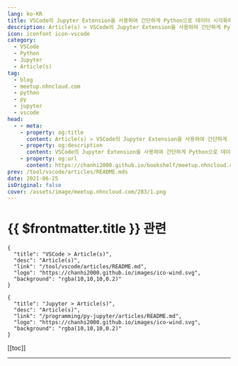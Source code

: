 ```yaml
---
lang: ko-KR
title: VSCode의 Jupyter Extension을 사용하여 간단하게 Python으로 데이터 시각화하기
description: Article(s) > VSCode의 Jupyter Extension을 사용하여 간단하게 Python으로 데이터 시각화하기
icon: iconfont icon-vscode
category: 
  - VSCode
  - Python
  - Jupyter
  - Article(s)
tag: 
  - blog
  - meetup.nhncloud.com
  - python
  - py
  - jupyter
  - vscode
head:
  - - meta:
    - property: og:title
      content: Article(s) > VSCode의 Jupyter Extension을 사용하여 간단하게 Python으로 데이터 시각화하기
    - property: og:description
      content: VSCode의 Jupyter Extension을 사용하여 간단하게 Python으로 데이터 시각화하기
    - property: og:url
      content: https://chanhi2000.github.io/bookshelf/meetup.nhncloud.com/283.html
prev: /tool/vscode/articles/README.mds
date: 2021-06-25
isOriginal: false
cover: /assets/image/meetup.nhncloud.com/283/1.png
---
```


# {{ $frontmatter.title }} 관련

```component VPCard
{
  "title": "VSCode > Article(s)",
  "desc": "Article(s)",
  "link": "/tool/vscode/articles/README.md",
  "logo": "https://chanhi2000.github.io/images/ico-wind.svg",
  "background": "rgba(10,10,10,0.2)"
}
```

```component VPCard
{
  "title": "Jupyter > Article(s)",
  "desc": "Article(s)",
  "link": "/programming/py-jupyter/articles/README.md",
  "logo": "https://chanhi2000.github.io/images/ico-wind.svg",
  "background": "rgba(10,10,10,0.2)"
}
```

[[toc]]

---

<SiteInfo
  name="VSCode의 Jupyter Extension을 사용하여 간단하게 Python으로 데이터 시각화하기 | NHN Cloud Meetup"
  desc="VSCode의 Jupyter Extension을 사용하여 간단하게 Python으로 데이터 시각화하기"
  url="https://meetup.nhncloud.com/posts/283"
  logo="https://meetup.nhncloud.com/resources/img/favicon.ico"
  preview="/assets/image/meetup.nhncloud.com/283/1.png"/>

<!-- TODO: 내용 체우기 -->
